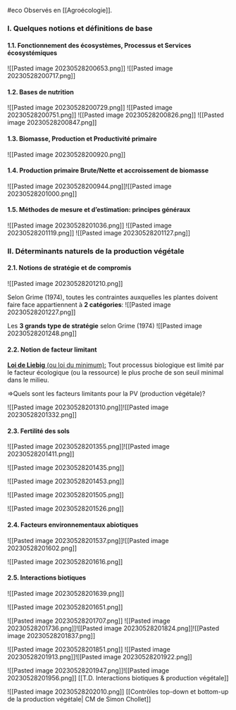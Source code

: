 #eco
Observés en [[Agroécologie]].

### I. Quelques notions et définitions de base

#### 1.1. Fonctionnement des écosystèmes, Processus et Services écosystémiques 

![[Pasted image 20230528200653.png]]
![[Pasted image 20230528200717.png]]

#### 1.2. Bases de nutrition
![[Pasted image 20230528200729.png]]
![[Pasted image 20230528200751.png]]
![[Pasted image 20230528200826.png]]
![[Pasted image 20230528200847.png]]

#### 1.3. Biomasse, Production et Productivité primaire
![[Pasted image 20230528200920.png]]
#### 1.4. Production primaire Brute/Nette et accroissement de biomasse

![[Pasted image 20230528200944.png]]![[Pasted image 20230528201000.png]]

#### 1.5. Méthodes de mesure et d’estimation: principes généraux

![[Pasted image 20230528201036.png]]
![[Pasted image 20230528201119.png]]
![[Pasted image 20230528201127.png]]
<br>
  
### II. Déterminants naturels de la production végétale

#### 2.1. Notions de stratégie et de compromis

![[Pasted image 20230528201210.png]]

Selon Grime (1974), toutes les contraintes auxquelles les plantes doivent faire face appartiennent à **2 catégories**:
![[Pasted image 20230528201227.png]]

Les **3 grands type de stratégie** selon Grime (1974)
![[Pasted image 20230528201248.png]]

#### 2.2. Notion de facteur limitant

<u><b>Loi de Liebig</b> (ou loi du minimum):</u> Tout processus biologique est limité par le facteur écologique (ou la ressource) le plus proche de son seuil minimal dans le milieu. 

=>Quels sont les facteurs limitants pour la PV (production végétale)?  

![[Pasted image 20230528201310.png]]![[Pasted image 20230528201332.png]]

#### 2.3. Fertilité des sols

![[Pasted image 20230528201355.png]]![[Pasted image 20230528201411.png]]

![[Pasted image 20230528201435.png]]

![[Pasted image 20230528201453.png]]

![[Pasted image 20230528201505.png]]
<br> 

![[Pasted image 20230528201526.png]]

#### 2.4. Facteurs environnementaux abiotiques  

![[Pasted image 20230528201537.png]]![[Pasted image 20230528201602.png]]

![[Pasted image 20230528201616.png]]

#### 2.5. Interactions biotiques

![[Pasted image 20230528201639.png]]

![[Pasted image 20230528201651.png]]

![[Pasted image 20230528201707.png]]
![[Pasted image 20230528201736.png]]![[Pasted image 20230528201824.png]]![[Pasted image 20230528201837.png]]

![[Pasted image 20230528201851.png]]
![[Pasted image 20230528201913.png]]![[Pasted image 20230528201922.png]]

![[Pasted image 20230528201947.png]]![[Pasted image 20230528201956.png]]
[[T.D. Interactions biotiques & production végétale]]

![[Pasted image 20230528202010.png]]
[[Contrôles top-down et bottom-up de la production végétale| CM de Simon Chollet]]

